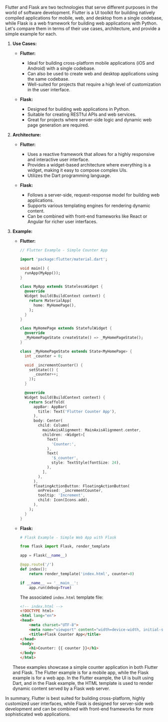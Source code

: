 Flutter and Flask are two technologies that serve different purposes in the world of software development. Flutter is a UI toolkit for building natively compiled applications for mobile, web, and desktop from a single codebase, while Flask is a web framework for building web applications with Python. Let's compare them in terms of their use cases, architecture, and provide a simple example for each.

1. **Use Cases:**
   - **Flutter:**
     - Ideal for building cross-platform mobile applications (iOS and Android) with a single codebase.
     - Can also be used to create web and desktop applications using the same codebase.
     - Well-suited for projects that require a high level of customization in the user interface.

   - **Flask:**
     - Designed for building web applications in Python.
     - Suitable for creating RESTful APIs and web services.
     - Great for projects where server-side logic and dynamic web page generation are required.

2. **Architecture:**
   - **Flutter:**
     - Uses a reactive framework that allows for a highly responsive and interactive user interface.
     - Provides a widget-based architecture where everything is a widget, making it easy to compose complex UIs.
     - Utilizes the Dart programming language.

   - **Flask:**
     - Follows a server-side, request-response model for building web applications.
     - Supports various templating engines for rendering dynamic content.
     - Can be combined with front-end frameworks like React or Angular for richer user interfaces.

3. **Example:**

   - **Flutter:**
     ```dart
     // Flutter Example - Simple Counter App

     import 'package:flutter/material.dart';

     void main() {
       runApp(MyApp());
     }

     class MyApp extends StatelessWidget {
       @override
       Widget build(BuildContext context) {
         return MaterialApp(
           home: MyHomePage(),
         );
       }
     }

     class MyHomePage extends StatefulWidget {
       @override
       _MyHomePageState createState() => _MyHomePageState();
     }

     class _MyHomePageState extends State<MyHomePage> {
       int _counter = 0;

       void _incrementCounter() {
         setState(() {
           _counter++;
         });
       }

       @override
       Widget build(BuildContext context) {
         return Scaffold(
           appBar: AppBar(
             title: Text('Flutter Counter App'),
           ),
           body: Center(
             child: Column(
               mainAxisAlignment: MainAxisAlignment.center,
               children: <Widget>[
                 Text(
                   'Counter:',
                 ),
                 Text(
                   '$_counter',
                   style: TextStyle(fontSize: 24),
                 ),
               ],
             ),
           ),
           floatingActionButton: FloatingActionButton(
             onPressed: _incrementCounter,
             tooltip: 'Increment',
             child: Icon(Icons.add),
           ),
         );
       }
     }
     ```

   - **Flask:**
     ```python
     # Flask Example - Simple Web App with Flask

     from flask import Flask, render_template

     app = Flask(__name__)

     @app.route('/')
     def index():
         return render_template('index.html', counter=0)

     if __name__ == '__main__':
         app.run(debug=True)
     ```

     The associated `index.html` template file:
     ```html
     <!-- index.html -->
     <!DOCTYPE html>
     <html lang="en">
     <head>
         <meta charset="UTF-8">
         <meta name="viewport" content="width=device-width, initial-scale=1.0">
         <title>Flask Counter App</title>
     </head>
     <body>
         <h1>Counter: {{ counter }}</h1>
     </body>
     </html>
     ```

   These examples showcase a simple counter application in both Flutter and Flask. The Flutter example is for a mobile app, while the Flask example is for a web app. In the Flutter example, the UI is built using Dart, and in the Flask example, the HTML template is used to render dynamic content served by a Flask web server.

In summary, Flutter is best suited for building cross-platform, highly customized user interfaces, while Flask is designed for server-side web development and can be combined with front-end frameworks for more sophisticated web applications.
